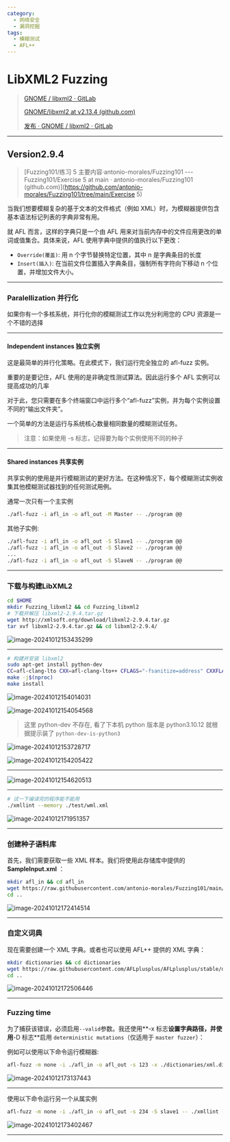 ```yaml
---
category:
  - 网络安全
  - 漏洞挖掘
tags:
  - 模糊测试
  - AFL++
---
```



# LibXML2 Fuzzing

> [GNOME / libxml2 · GitLab](https://gitlab.gnome.org/GNOME/libxml2)
>
> [GNOME/libxml2 at v2.13.4 (github.com)](https://github.com/GNOME/libxml2/tree/v2.13.4)
>
> [发布 · GNOME / libxml2 · GitLab](https://gitlab.gnome.org/GNOME/libxml2/-/releases)

---

## Version2.9.4

> [Fuzzing101/练习 5 主要内容·antonio-morales/Fuzzing101 --- Fuzzing101/Exercise 5 at main · antonio-morales/Fuzzing101 (github.com)](https://github.com/antonio-morales/Fuzzing101/tree/main/Exercise 5)

当我们想要模糊复杂的基于文本的文件格式（例如 XML）时，为模糊器提供包含基本语法标记列表的字典非常有用。

就 AFL 而言，这样的字典只是一个由 AFL 用来对当前内存中的文件应用更改的单词或值集合。具体来说，AFL 使用字典中提供的值执行以下更改：

- `Override(覆盖)`: 用 n 个字节替换特定位置，其中 n 是字典条目的长度
- `Insert(插入)`: 在当前文件位置插入字典条目，强制所有字符向下移动 n 个位置，并增加文件大小。

---

### Paralellization 并行化

如果你有一个多核系统，并行化你的模糊测试工作以充分利用您的 CPU 资源是一个不错的选择

---

#### Independent instances 独立实例

这是最简单的并行化策略。在此模式下，我们运行完全独立的 afl-fuzz 实例。

重要的是要记住，AFL 使用的是非确定性测试算法。因此运行多个 AFL 实例可以提高成功的几率

对于此，您只需要在多个终端窗口中运行多个“afl-fuzz”实例，并为每个实例设置不同的“输出文件夹”。

一个简单的方法是运行与系统核心数量相同数量的模糊测试任务。

> 注意：如果使用 -s 标志，记得要为每个实例使用不同的种子

---

#### Shared instances 共享实例

共享实例的使用是并行模糊测试的更好方法。在这种情况下，每个模糊测试实例收集其他模糊测试器找到的任何测试用例。

通常一次只有一个主实例

```bash
./afl-fuzz -i afl_in -o afl_out -M Master -- ./program @@
```

其他子实例:

```bash
./afl-fuzz -i afl_in -o afl_out -S Slave1 -- ./program @@
./afl-fuzz -i afl_in -o afl_out -S Slave2 -- ./program @@
...
./afl-fuzz -i afl_in -o afl_out -S SlaveN -- ./program @@
```

---

### 下载与构建LibXML2

```bash
cd $HOME
mkdir Fuzzing_libxml2 && cd Fuzzing_libxml2
# 下载并解压 libxml2-2.9.4.tar.gz
wget http://xmlsoft.org/download/libxml2-2.9.4.tar.gz
tar xvf libxml2-2.9.4.tar.gz && cd libxml2-2.9.4/
```

![image-20241012153435299](http://cdn.ayusummer233.top/DailyNotes/202410121534410.png)

---

```bash
# 构建并安装 libxml2
sudo apt-get install python-dev
CC=afl-clang-lto CXX=afl-clang-lto++ CFLAGS="-fsanitize=address" CXXFLAGS="-fsanitize=address" LDFLAGS="-fsanitize=address" ./configure --prefix="$HOME/Fuzzing_libxml2/libxml2-2.9.4/install" --disable-shared --without-debug --without-ftp --without-http --without-legacy --without-python LIBS='-ldl'
make -j$(nproc)
make install
```

![image-20241012154014031](http://cdn.ayusummer233.top/DailyNotes/202410121540089.png)

![image-20241012154054568](http://cdn.ayusummer233.top/DailyNotes/202410121540611.png)

> 这里 python-dev 不存在, 看了下本机 python 版本是 python3.10.12 就根据提示装了 `python-dev-is-python3`

![image-20241012153728717](http://cdn.ayusummer233.top/DailyNotes/202410121537774.png)

![image-20241012154205422](http://cdn.ayusummer233.top/DailyNotes/202410121542420.png)

---

![image-20241012154620513](http://cdn.ayusummer233.top/DailyNotes/202410121546557.png)

---

```bash
# 试一下编译完的程序能不能用
./xmllint --memory ./test/wml.xml
```

![image-20241012171951357](http://cdn.ayusummer233.top/DailyNotes/202410121719439.png)

---

### 创建种子语料库

首先，我们需要获取一些 XML 样本。我们将使用此存储库中提供的**SampleInput.xml** ：

```bash
mkdir afl_in && cd afl_in
wget https://raw.githubusercontent.com/antonio-morales/Fuzzing101/main/Exercise%205/SampleInput.xml
cd ..
```

![image-20241012172414514](http://cdn.ayusummer233.top/DailyNotes/202410121724574.png)

---

### 自定义词典

现在需要创建一个 XML 字典。或者也可以使用 AFL++ 提供的 XML 字典：

```bash
mkdir dictionaries && cd dictionaries
wget https://raw.githubusercontent.com/AFLplusplus/AFLplusplus/stable/dictionaries/xml.dict
cd ..
```

![image-20241012172506446](http://cdn.ayusummer233.top/DailyNotes/202410121725500.png)

---

### Fuzzing time

为了捕获该错误，必须启用`--valid`参数。我还使用**-x 标志**设置字典路径，并使用**-D 标志**启用 `deterministic mutations`（仅适用于 `master fuzzer`）：

例如可以使用以下命令运行模糊器:

```bash
afl-fuzz -m none -i ./afl_in -o afl_out -s 123 -x ./dictionaries/xml.dict -D -M master -- ./xmllint --memory --noenc --nocdata --dtdattr --loaddtd --valid --xinclude @@
```

![image-20241012173137443](http://cdn.ayusummer233.top/DailyNotes/202410121731499.png)

---

使用以下命令运行另一个从属实例

```bash
afl-fuzz -m none -i ./afl_in -o afl_out -s 234 -S slave1 -- ./xmllint --memory --noenc --nocdata --dtdattr --loaddtd --valid --xinclude @@
```

![image-20241012173402467](http://cdn.ayusummer233.top/DailyNotes/202410121734521.png)

---











